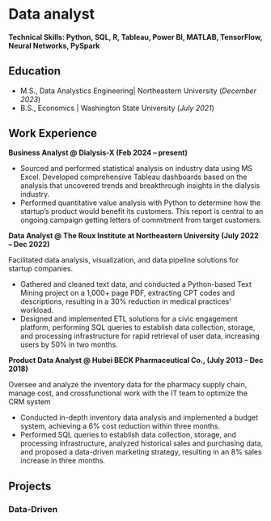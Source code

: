 # Data analyst 

#### Technical Skills: Python, SQL, R, Tableau, Power BI, MATLAB, TensorFlow, Neural Networks, PySpark

## Education						       		
- M.S., Data Analystics Engineering| Northeastern University (_December 2023_)	 			        		
- B.S., Economics                  | Washington State University (_July 2021_)

## Work Experience
**Business Analyst @ Dialysis-X (Feb 2024 – present)** 
- Sourced and performed statistical analysis on industry data using MS Excel. Developed comprehensive Tableau dashboards based on the analysis that uncovered trends and breakthrough insights in the dialysis industry.
- Performed quantitative value analysis with Python to determine how the startup’s product would benefit its customers. This report is central to an ongoing campaign getting letters of commitment from target customers.

**Data Analyst @ The Roux Institute at Northeastern University (July 2022 – Dec 2022)**

Facilitated data analysis, visualization, and data pipeline solutions for startup companies.
- Gathered and cleaned text data, and conducted a Python-based Text Mining project on a 1,000+ page PDF, extracting CPT codes and descriptions, resulting in a 30% reduction in medical practices' workload.
- Designed and implemented ETL solutions for a civic engagement platform, performing SQL queries to establish data collection, storage, and processing infrastructure for rapid retrieval of user data, increasing users by 50% in two months.

**Product Data Analyst @ Hubei BECK Pharmaceutical Co., (July 2013 – Dec 2018)**

Oversee and analyze the inventory data for the pharmacy supply chain, manage cost, and crossfunctional work with the IT team to optimize the CRM system
- Conducted in-depth inventory data analysis and implemented a budget system, achieving a 6% cost reduction within three months.
- Performed SQL queries to establish data collection, storage, and processing infrastructure, analyzed historical sales and purchasing data, and proposed a data-driven marketing strategy, resulting in an 8% sales increase in three months. 

## Projects
### Data-Driven






